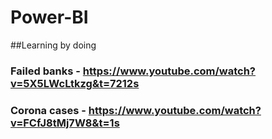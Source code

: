 # Power-BI
##Learning by doing

### Failed banks - https://www.youtube.com/watch?v=5X5LWcLtkzg&t=7212s
### Corona cases - https://www.youtube.com/watch?v=FCfJ8tMj7W8&t=1s
